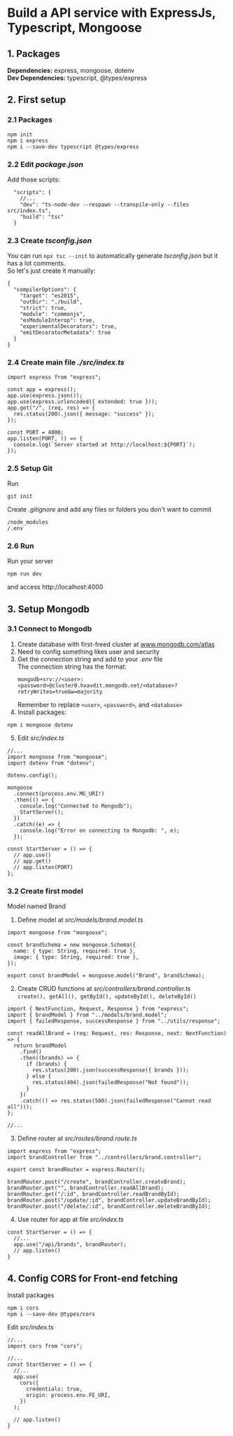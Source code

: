 # Build a API service with ExpressJs, Typescript, Mongoose

## 1. Packages

**Dependencies:** express, mongoose, dotenv <br/>
**Dev Dependencies:** typescript, @types/express <br/>

## 2. First setup

### 2.1 Packages

```
npm init
npm i express
npm i --save-dev typescript @types/express
```

### 2.2 Edit _package.json_

Add those scripts:

```
  "scripts": {
    //...
    "dev": "ts-node-dev --respawn --transpile-only --files src/index.ts",
    "build": "tsc"
  }
```

### 2.3 Create _tsconfig.json_

You can run `npx tsc --init` to automatically generate _tsconfig.json_ but it has a lot comments. <br/>
So let's just create it manually:

```
{
  "compilerOptions": {
    "target": "es2015",
    "outDir": "./build",
    "strict": true,
    "module": "commonjs",
    "esModuleInterop": true,
    "experimentalDecorators": true,
    "emitDecoratorMetadata": true
  }
}
```

### 2.4 Create main file _./src/index.ts_

```
import express from "express";

const app = express();
app.use(express.json());
app.use(express.urlencoded({ extended: true }));
app.get("/", (req, res) => {
  res.status(200).json({ message: "success" });
});

const PORT = 4000;
app.listen(PORT, () => {
  console.log(`Server started at http://localhost:${PORT}`);
});
```

### 2.5 Setup Git

Run

```
git init
```

Create _.gitignore_ and add any files or folders you don't want to commit

```
/node_modules
/.env
```

### 2.6 Run

Run your server

```
npm run dev
```

and access http://localhost:4000 <br/>

## 3. Setup Mongodb

### 3.1 Connect to Mongodb

1. Create database with first-freed cluster at www.mongodb.com/atlas <br/>
2. Need to config something likes user and security <br/>
3. Get the connection string and add to your _.env_ file <br/>
   The connection string has the format:
   ```
   mongodb+srv://<user>:<password>@cluster0.hxavdit.mongodb.net/<database>?retryWrites=true&w=majority
   ```
   Remember to replace `<user>`, `<password>`, and `<database>` <br/>
4. Install packages:

```
npm i mongoose dotenv
```

5. Edit _src/index.ts_ <br/>

```
//...
import mongoose from "mongoose";
import dotenv from "dotenv";

dotenv.config();

mongoose
  .connect(process.env.MG_URI!)
  .then(() => {
    console.log("Connected to Mongodb");
    StartServer();
  })
  .catch((e) => {
    console.log("Error on connecting to Mongodb: ", e);
  });

const StartServer = () => {
  // app.use()
  // app.get()
  // app.listen(PORT)
};
```

### 3.2 Create first model

Model named Brand

1. Define model at _src/models/brand.model.ts_ <br/>

```
import mongoose from "mongoose";

const brandSchema = new mongoose.Schema({
  name: { type: String, required: true },
  image: { type: String, required: true },
});

export const brandModel = mongoose.model("Brand", brandSchema);
```

2. Create CRUD functions at _src/controllers/brand.controller.ts_ <br/>
   `create(), getAll(), getById(), updateById(), deleteById()`

```
import { NextFunction, Request, Response } from "express";
import { brandModel } from "../models/brand.model";
import { failedResponse, successResponse } from "../utils/response";

const readAllBrand = (req: Request, res: Response, next: NextFunction) => {
  return brandModel
    .find()
    .then((brands) => {
      if (brands) {
        res.status(200).json(successResponse({ brands }));
      } else {
        res.status(404).json(failedResponse("Not found"));
      }
    })
    .catch(() => res.status(500).json(failedResponse("Cannot read all")));
};

//...
```

3. Define router at _src/routes/brand.route.ts_ <br/>

```
import express from "express";
import brandController from "../controllers/brand.controller";

export const brandRouter = express.Router();

brandRouter.post("/create", brandController.createBrand);
brandRouter.get("", brandController.readAllBrand);
brandRouter.get("/:id", brandController.readBrandById);
brandRouter.post("/update/:id", brandController.updateBrandById);
brandRouter.post("/delete/:id", brandController.deleteBrandById);
```

4. Use router for app at file _src/index.ts_

```
const StartServer = () => {
  //...
  app.use("/api/brands", brandRouter);
  // app.listen()
}
```

## 4. Config CORS for Front-end fetching

Install packages

```
npm i cors
npm i --save-dev @types/cors
```

Edit _src/index.ts_

```
//...
import cors from "cors";

//...
const StartServer = () => {
  //...
  app.use(
    cors({
      credentials: true,
      origin: process.env.FE_URI,
    })
  );

  // app.listen()
}
```
